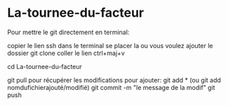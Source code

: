 # La-tournee-du-facteur

Pour mettre le git directement en terminal:

copier le lien ssh 
dans le terminal se placer la ou vous voulez ajouter le dossier
git clone coller le lien  ctrl+maj+v 

cd La-tournee-du-facteur

git pull pour récupérer les modifications
pour ajouter: 
git add * (ou git add nomdufichierajouté/modifié)
git commit -m "le message de la modif"
git push

